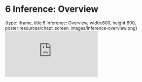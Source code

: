 # 6 Inference: Overview
 
{type: iframe, title:6 Inference: Overview, width:800, height:600, poster:resources/chapt_screen_images/inference-overview.png}
![](https://datatrail-jhu.github.io/09_dataanalysis/no_toc/inference-overview.html)
 

 
